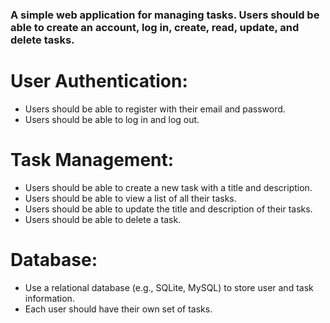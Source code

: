 ### A simple web application for managing tasks. Users should be able to create an account, log in, create, read, update, and delete tasks.

# User Authentication:

- Users should be able to register with their email and password.
- Users should be able to log in and log out.

# Task Management:

- Users should be able to create a new task with a title and description.
- Users should be able to view a list of all their tasks.
- Users should be able to update the title and description of their tasks.
- Users should be able to delete a task.

# Database:

- Use a relational database (e.g., SQLite, MySQL) to store user and task information.
- Each user should have their own set of tasks.
